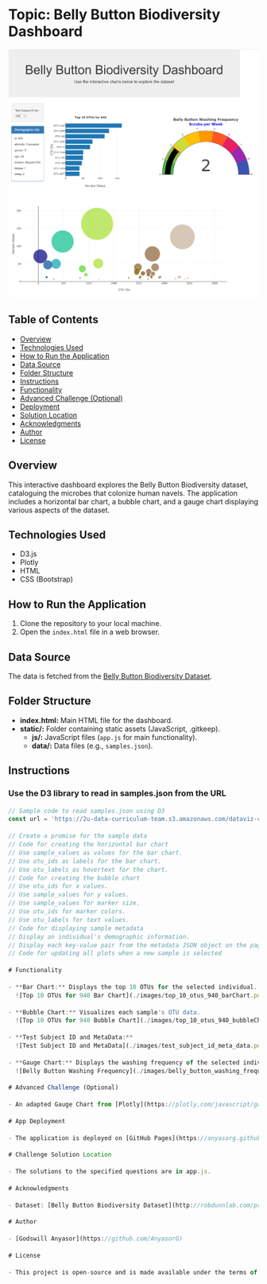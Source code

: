 # Topic: Belly Button Biodiversity Dashboard

![Belly Button Biodiversity Dashboard](./images/belly_button_biodiversity_dashboard.png )

## Table of Contents
- [Overview](#overview)
- [Technologies Used](#technologies-used)
- [How to Run the Application](#how-to-run-the-application)
- [Data Source](#data-source)
- [Folder Structure](#folder-structure)
- [Instructions](#instructions)
- [Functionality](#functionality)
- [Advanced Challenge (Optional)](#advanced-challenge-optional)
- [Deployment](#deployment)
- [Solution Location](#solution-location)
- [Acknowledgments](#acknowledgments)
- [Author](#author)
- [License](#license)

## Overview
This interactive dashboard explores the Belly Button Biodiversity dataset, cataloguing the microbes that colonize human navels. The application includes a horizontal bar chart, a bubble chart, and a gauge chart displaying various aspects of the dataset.

## Technologies Used
- D3.js
- Plotly
- HTML
- CSS (Bootstrap)

## How to Run the Application
1. Clone the repository to your local machine.
2. Open the `index.html` file in a web browser.

## Data Source
The data is fetched from the [Belly Button Biodiversity Dataset](http://robdunnlab.com/projects/belly-button-biodiversity/).

## Folder Structure
- **index.html:** Main HTML file for the dashboard.
- **static/:** Folder containing static assets (JavaScript, .gitkeep).
  - **js/:** JavaScript files (`app.js` for main functionality).
  - **data/:** Data files (e.g., `samples.json`).

## Instructions

### Use the D3 library to read in samples.json from the URL

```javascript
// Sample code to read samples.json using D3
const url = 'https://2u-data-curriculum-team.s3.amazonaws.com/dataviz-classroom/v1.1/14-Interactive-Web-Visualizations/02-Homework/samples.json';

// Create a promise for the sample data
// Code for creating the horizontal bar chart
// Use sample_values as values for the bar chart.
// Use otu_ids as labels for the bar chart.
// Use otu_labels as hovertext for the chart.
// Code for creating the bubble chart
// Use otu_ids for x values.
// Use sample_values for y values.
// Use sample_values for marker size.
// Use otu_ids for marker colors.
// Use otu_labels for text values.
// Code for displaying sample metadata
// Display an individual's demographic information.
// Display each key-value pair from the metadata JSON object on the page.
// Code for updating all plots when a new sample is selected

# Functionality

- **Bar Chart:** Displays the top 10 OTUs for the selected individual.
  ![Top 10 OTUs for 940 Bar Chart](./images/top_10_otus_940_barChart.png )
  
- **Bubble Chart:** Visualizes each sample's OTU data.
  ![Top 10 OTUs for 940 Bubble Chart](./images/top_10_otus_940_bubbleChart.png )

- **Test Subject ID and MetaData:**
  ![Test Subject ID and MetaData](./images/test_subject_id_meta_data.png)
   
- **Gauge Chart:** Displays the washing frequency of the selected individual.
  ![Belly Button Washing Frequency](./images/belly_button_washing_frequency.png)

# Advanced Challenge (Optional)

- An adapted Gauge Chart from [Plotly](https://plotly.com/javascript/gauge-charts/) is used to plot the weekly washing frequency of the individual.

# App Deployment

- The application is deployed on [GitHub Pages](https://anyasorg.github.io/belly-button-challenge/).

# Challenge Solution Location

- The solutions to the specified questions are in app.js.

# Acknowledgments

- Dataset: [Belly Button Biodiversity Dataset](http://robdunnlab.com/projects/belly-button-biodiversity/).

# Author

- [Godswill Anyasor](https://github.com/AnyasorG)

# License

- This project is open-source and is made available under the terms of the MIT License. For the full details of the MIT License, please refer to [MIT License Details](https://choosealicense.com/licenses/mit/).
